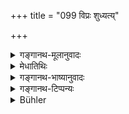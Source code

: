 +++
title = "099 विप्रः शुध्यत्य्"

+++

<details><summary>गङ्गानथ-मूलानुवादः</summary>

The Brāhmaṇa becomes purified by touching water; the Kṣatriya by touching his conveyance and weapons; the vaiśya by touching either the goad or the leading-strings; and the Śūdra by touching the stick,—after he has performed the rite—(98).
</details>

<details><summary>मेधातिथिः</summary>

दशाहादीनां कल्पानां परिपूर्ण आशौचकाल इदम् अपरं कर्तव्यम् । **अपः स्पृष्ट्वेति** स्नानम् उपदिश्यत इति प्राग् व्याख्यातम् । **कृतक्रिय** इति क्षत्रियादिभिर् अभिसंबध्यते । क्रिया च स्नानम् एव, अन्यस्याश्रुतत्वात् । स्नात्वा वहनादीनि स्पृशेयुः ।

- <u>अन्ये तु</u> श्राद्धक्रियाम् आहुः । श्राद्धादि कृत्वा सर्व एव विशुध्यति । तत्रापि ब्राह्मण उदकं हस्तेन स्पृष्ट्वा क्षत्रियादयस् तु वाहनादिभिः ॥ ५.९८ ॥
</details>

<details><summary>गङ्गानथ-भाष्यानुवादः</summary>

After the completion of the prescribed period of impurity—of ten days, &c.—there is something more that has got to be done.

‘*Touching Water*’ stands for *bathing*, as we have already explained before.

‘*After he* *has* *performed the rite*.’—This goes with the *Kṣatriya* and the other two that follow; and the ‘rite’ meant is only *bathing*, none other being found to have been prescribed. The meaning thus is that, ‘having bathed, they should touch the conveyance and other things.’

Others however explain the term ‘*rite*’ as standing for the *Śrāddha ceremonies*; the meaning being that all become pure after having performed the *Śrāddha-ceremonies*, but the *Brāhmaṇa* after he has ‘touched water’, and the *Kṣatriya* and the rest after touching the conveyance and other things.—(98).
</details>

<details><summary>गङ्गानथ-टिप्पन्यः</summary>

(Verse 99 of others.)

‘*Apaḥ spṛṣṭvā*’.—‘Having touched water; *i.e*., having bathed’
(Medhātithi, Kullūka and Nārāyaṇa);—‘washed hands’ (Govindarāja).

This verse is quoted in *Mitākṣarā* (on 3.29), which adds the following
explanation:—‘*Kṛtakriyaḥ*’ should be construed with each of the four
terms, ‘*vipraḥ*’, ‘*kṣattriyaḥ*’, ‘*vaiśyaḥ*’ and ‘*śūdraḥ*’; the
meaning being—‘the Brāhmaṇa, having passed through the period of
impurity, having performed the rites, and having bathed, becomes pure by
touching water with his hands;’ the term ‘*spṛṣṭvā*’ is to be taken in
its literal sense of *touching*, and not in that of either *bathing* or
*sipping water*; as it is only the former that would be compatible with
the ‘conveyance and weapons’;—it suggests also another
explanation:—‘*kṛtakriyaḥ*’, ‘after having duly made the offerings of
water and other things during the period of impurity, the Brāhmaṇa
becomes pure by touching water, this being a substitute for the bathing
which is ordained for ending all forms of impurity; and the *kṣatriya*
becomes pure by touching the conveyance and weapons and so forth.’

This verse is quoted in *Nirṇayasindhu* (p. 427);—in *Smṛtitattva* (p.
278), which says that “according to *Mitākṣarā*, ‘*kṛtakriyaḥ*’ means
‘having bathed at the end of the period of impurity’”—also in II, p. 337
where it refers to the same opinion of *Mitākṣarā* and quotes *Hāralatā*
as explaining the term to mean ‘having performed the rites of the tenth
day;’—in *Śuddhikaumudī* (p. 154), which explains ‘*kṛtakriyaḥ*’ as ‘who
has finished the rites of the tenth day’;—in *Hāralatā* (p. 194) which
explains ‘*kṛtakriyaḥ*’ as ‘who has completed the rites of the tenth
day’, and ‘*apaḥ spṛṣṭvā*’ as standing for the mere *touching of water*,
and not for *bathing*, ‘*pratoda*’ as ‘what is known as *pāñcnī*,
‘*raśmi*’ as the yoking-rope and ‘*yaṣṭi*’ as the ‘bamboo stick and so
forth’;—and in *Smṛtisāroddhāra* (p. 226), which explains ‘*kṛtakriyaḥ*’
as one ‘who has performed’ the bath and other ceremonies at the end of
the period of impurity.
</details>

<details><summary>Bühler</summary>

099	(At the end of the period of impurity) a Brahmana who has performed the necessary rites, becomes pure by touching water, a Kshatriya by touching the animal on which he rides, and his weapons, a Vaisya by touching his goad or the nose-string (of his oxen), a Sudra by touching his staff.
</details>

